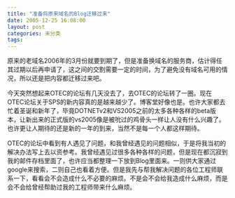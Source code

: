 ```yaml
---
title: "准备将原来域名的Blog迁移过来"
date: 2005-12-25 16:08:00
layout: post
categories: 未分类
tags: 
---
```


原来的老域名2006年的3月份就要到期了，但是准备换域名的服务商，估计得任其过期以后再申请了，这之间的交割需要一定的时间，为了避免没有域名可用的情况，所以还是把内容都迁移过来吧。

今天突然想起来OTEC的论坛有几天没去了，去OTEC的论坛转了一圈。现在OTEC论坛关于SPS的新内容真的是越来越少了。博客堂好像也是。也许大家都去忙着圣诞和新年了，毕竟DOTNETv2和VS2005之前的太多各种各样的beta版本，让新出来的正式版的vs2005像是被吮过的鸡骨头一样让人没有什么兴趣了。也许更让人期待的还是新的一年的到来，当然不是每一个人都这样期待。

OTEC的论坛中看到有人遇见了问题，和我曾经遇见的问题相似，于是将我当初的解决办法写上去以资参考。我曾经遇见过很多各种各样的问题，但是现在都沉寂到我的邮件存档里面了，也许应当都整理一下放到Blog里面来。一则供大家通过google来搜索，二则自己也看着方便。但是我先与帮我解决问题的各位工程师联系一下，看看会不会造成什么不必要的麻烦。不是会不会给我造成什么麻烦，而是会不会给曾经帮助过我的工程师带来什么麻烦。